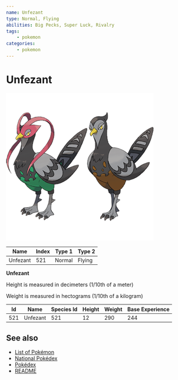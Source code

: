 ```yaml
---
name: Unfezant
type: Normal, Flying
abilities: Big Pecks, Super Luck, Rivalry
tags:
    - pokemon
categories:
    - pokemon
---
```


# Unfezant


![Unfezant](images/521.png)

| **Name** | **Index** | **Type 1** | **Type 2** |
|----|----|----|----|
| Unfezant | 521 | Normal | Flying  |

**Unfezant** 


Height is measured in decimeters (1/10th of a meter)

Weight is measured in hectograms (1/10th of a kilogram)

| **Id** | **Name** | **Species Id** | **Height** | **Weight** | **Base Experience** |
|--------|----------|----------------|------------|------------|---------------------|
| 521 | Unfezant | 521 | 12 | 290 | 244 |


## See also

- [List of Pokémon](../pokemon.md)
- [National Pokédex](../national_pokedex.md)
- [Pokédex](../pokedex.md)
- [README](../README.md)
